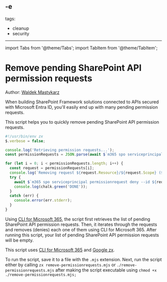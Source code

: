 -e <!-- DISCLAIMER: All secrets, passwords, and sensitive values in this document are examples only and not real credentials. -->
---
tags:
  - cleanup
  - security
---

import Tabs from '@theme/Tabs';
import TabItem from '@theme/TabItem';

# Remove pending SharePoint API permission requests

Author: [Waldek Mastykarz](https://blog.mastykarz.nl/EXAMPLE_SECRET_VALUE_PLACEHOLDER/)

When building SharePoint Framework solutions connected to APIs secured with Microsoft Entra ID, you'll easily end up with many pending permission requests.

This script helps you to quickly remove pending SharePoint API permission requests.

<Tabs>
  <TabItem value="JavaScript (Google zx)">

  ```javascript
  #!/usr/bin/env zx
  $.verbose = false;

  console.log('Retrieving permission requests...');
  const permissionRequests = JSON.parse(await $`m365 spo serviceprincipal permissionrequest list -o json`);

  for (let i = 0; i < permissionRequests.length; i++) {
    const request = permissionRequests[i];
    console.log(`Removing request ${request.Resource}/${request.Scope} (${request.Id})...`);
    try {
      await $`m365 spo serviceprincipal permissionrequest deny --id ${request.Id}`
      console.log(chalk.green('DONE'));
    }
    catch (err) {
      console.error(err.stderr);
    }
  }
  ```

  </TabItem>
</Tabs>

Using [CLI for Microsoft 365](https://aka.ms/cli-m365), the script first retrieves the list of pending SharePoint API permission requests. Then, it iterates through the requests and removes (denies) each one of them using CLI for Microsoft 365. After running this script, your list of pending SharePoint API permission requests will be empty.

This script uses [CLI for Microsoft 365](https://aka.ms/cli-m365) and [Google zx](https://github.com/google/zx).

To run the script, save it to a file with the `.mjs` extension. Next, run the script either by calling `zx remove-permissionrequests.mjs` or `./remove-permissionrequests.mjs` after making the script executable using `chmod +x ./remove-permissionrequests.mjs;`
